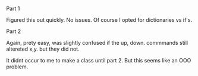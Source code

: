 Part 1

Figured this out quickly. No issues. Of course I opted for dictionaries vs if's.

Part 2

Again, prety easy, was slightly confused if the up, down. commmands still altereted x,y. but they did not.

It didnt occur to me to make a class until part 2. But this seems like an OOO problem.